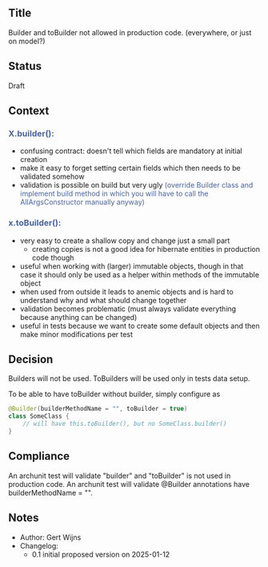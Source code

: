## Title
Builder and toBuilder not allowed in production code.
(everywhere, or just on model?)

## Status
Draft

## Context

### <span style="color:#4863A0;">X.builder():</span>
- confusing contract: doesn't tell which fields are mandatory at initial creation
- make it easy to forget setting certain fields which then needs to be validated somehow
- validation is possible on build but very ugly <span style="color:#4863A0;">(override Builder class and implement build method 
in which you will have to call the AllArgsConstructor manually anyway)</span>

### <span style="color:#4863A0;">x.toBuilder():</span>
- very easy to create a shallow copy and change just a small part
  - creating copies is not a good idea for hibernate entities in production code though
- useful when working with (larger) immutable objects, though in that case it should only be used as a helper within 
  methods of the immutable object
- when used from outside it leads to anemic objects and is hard to understand why and what should change together
- validation becomes problematic (must always validate everything because anything can be changed)
- useful in tests because we want to create some default objects and then make minor modifications per test

## Decision
Builders will not be used.
ToBuilders will be used only in tests data setup.

To be able to have toBuilder without builder, simply configure as
```java
@Builder(builderMethodName = "", toBuilder = true)
class SomeClass {
	// will have this.toBuilder(), but no SomeClass.builder()
}
```

## Compliance

An archunit test will validate "builder" and "toBuilder" is not used in production code.
An archunit test will validate @Builder annotations have builderMethodName = "".

## Notes
- Author: Gert Wijns
- Changelog:
    - 0.1 initial proposed version on 2025-01-12
